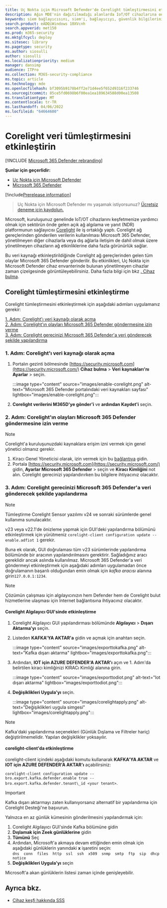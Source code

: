 ```yaml
---
title: Uç Nokta için Microsoft Defender'de Corelight tümleştirmesini etkinleştirme
description: Ağın MDE'nin dağıtılmadığı alanlarda IoT/OT cihazlarına odaklanan görünürlük elde etmek için Corelight tümleştirmesini etkinleştirin
keywords: siem bağlayıcısını, siem'i, bağlayıcıyı, güvenlik bilgilerini ve olayları etkinleştirme
search.product: eADQiWindows 10XVcnh
search.appverid: met150
ms.prod: m365-security
ms.mktglfcycl: deploy
ms.sitesec: library
ms.pagetype: security
ms.author: siosulli
author: siosulli
ms.localizationpriority: medium
manager: dansimp
audience: ITPro
ms.collection: M365-security-compliance
ms.topic: article
ms.technology: mde
ms.openlocfilehash: bf3095b9178b4ff2e71d4ee5f652d9316f233746
ms.sourcegitcommit: 85ce5fd0698b6f00ea1ea189634588d00ea13508
ms.translationtype: MT
ms.contentlocale: tr-TR
ms.lasthandoff: 04/06/2022
ms.locfileid: "64664600"
---
```

# <a name="enable-corelight-data-integration"></a>Corelight veri tümleştirmesini etkinleştirin

[!INCLUDE [Microsoft 365 Defender rebranding](../../includes/microsoft-defender.md)]

**Şunlar için geçerlidir:**

- [Uç Nokta için Microsoft Defender](https://go.microsoft.com/fwlink/?linkid=2154037)
- [Microsoft 365 Defender](https://go.microsoft.com/fwlink/?linkid=2118804)

[!include[Prerelease information](../../includes/prerelease.md)]

> Uç Nokta için Microsoft Defender mı yaşamak istiyorsunuz? [Ücretsiz deneme için kaydolun.](https://signup.microsoft.com/create-account/signup?products=7f379fee-c4f9-4278-b0a1-e4c8c2fcdf7e&ru=https://aka.ms/MDEp2OpenTrial?ocid=docs-wdatp-enablesiem-abovefoldlink)

Microsoft, kuruluşunuz genelinde IoT/OT cihazlarını keşfetmenize yardımcı olmak için sektörün önde gelen açık ağ algılama ve yanıt (NDR) platformunun sağlayıcısı [Corelight](https://corelight.com/integrations/iot-security) ile iş ortaklığı yaptı. Corelight ağ gereçlerinden gönderilen verilerin kullanılması Microsoft 365 Defender, yönetilmeyen diğer cihazlarla veya dış ağlarla iletişim de dahil olmak üzere yönetilmeyen cihazların ağ etkinliklerine daha fazla görünürlük sağlar.

Bu veri kaynağı etkinleştirildiğinde Corelight ağ gereçlerinden gelen tüm olaylar Microsoft 365 Defender gönderilir. Bu etkinlikleri, Uç Nokta için Microsoft Defender cihaz envanterinde bulunan yönetilmeyen cihazlar zaman çizelgesinde görüntüleyebilirsiniz. Daha fazla bilgi için bkz [. Cihaz bulma](device-discovery.md).

## <a name="enabling-the-corelight-integration"></a>Corelight tümleştirmesini etkinleştirme

Corelight tümleştirmesini etkinleştirmek için aşağıdaki adımları uygulamanız gerekir:

[1. Adım: Corelight'ı veri kaynağı olarak açma](#step-1-turn-on-corelight-as-a-data-source)<br>
[2. Adım: Corelight'ın olayları Microsoft 365 Defender göndermesine izin verme](#step-2-provide-permission-for-corelight-to-send-events-to-microsoft-365-defender)<br>
[3. Adım: Corelight gerecinizi Microsoft 365 Defender'a veri gönderecek şekilde yapılandırma](#step-3-configure-your-corelight-appliance-to-send-data-to-microsoft-365-defender)

### <a name="step-1-turn-on-corelight-as-a-data-source"></a>1. Adım: Corelight'ı veri kaynağı olarak açma

1. Portalın gezinti bölmesinde [https://security.microsoft.com](https://security.microsoft.com/) **Cihaz bulma** \> **Veri** **kaynakları'nı Ayarlar** \> seçin.

   :::image type="content" source="images/enable-corelight.png" alt-text="Microsoft 365 Defender portalındaki veri kaynakları sayfası" lightbox="images/enable-corelight.png":::

2. **Corelight verilerini M365D'ye gönder'i** ve **ardından Kaydet'i** seçin.

### <a name="step-2-provide-permission-for-corelight-to-send-events-to-microsoft-365-defender"></a>2. Adım: Corelight'ın olayları Microsoft 365 Defender göndermesine izin verme

> [!NOTE]
> Corelight'a kuruluşunuzdaki kaynaklara erişim izni vermek için genel yönetici olmanız gerekir.

1. Kiracı Genel Yöneticisi olarak, izin vermek için bu [bağlantıya](<https://login.microsoftonline.com/common/oauth2/authorize?prompt=consent&client_id=d8be544e-9d1a-4825-a5cb-fb447457f692&response_type=code&sso_reload=true>) gidin.
2. Portala [https://security.microsoft.com](https://security.microsoft.com/) gidin, **Ayarlar Microsoft 365 Defender** \> seçin ve **Kiracı Kimliğini** not alın. Corelight gerecinizi yapılandırırken bu bilgilere ihtiyacınız olacaktır.

### <a name="step-3-configure-your-corelight-appliance-to-send-data-to-microsoft-365-defender"></a>3. Adım: Corelight gerecinizi Microsoft 365 Defender'a veri gönderecek şekilde yapılandırma

> [!NOTE]
>  Tümleştirme Corelight Sensor yazılımı v24 ve sonraki sürümlerde genel kullanıma sunulacaktır. 

v23 veya v22.1'de önizleme yapmak için GUI'deki yapılandırma bölümünü etkinleştirmek için yürütmeniz `corelight-client configuration update --enable.adfiot 1` gerekir.

Buna ek olarak, GUI doğrulaması tüm v23 sürümlerinde yapılandırma bölümünde bir aracının yapılandırılmasını gerektirir.  Sağladığınız aracı gereklidir ancak aslında kullanılmaz. Microsoft 365 Defender'a veri göndermeyi etkinleştirmek için aşağıdaki adımları uygulamadan önce doğrulamanın başarılı olduğundan emin olmak için _kafka aracısı_ alanına girin`127.0.0.1:1234`.

> [!NOTE]
> Çözümün çalışması için algılayıcınızın hem Defender hem de Corelight bulut hizmetlerine ulaşması için İnternet bağlantısına ihtiyacınız olacaktır.

#### <a name="enabling-in-the-corelight-sensor-gui"></a>Corelight Algılayıcı GUI'sinde etkinleştirme

1. Corelight Algılayıcı GUI yapılandırması bölümünde **Algılayıcı** \> **Dışarı Aktarma'yı** seçin.
2. Listeden **KAFKA'YA AKTAR'a** gidin ve açmak için anahtarı seçin.

   :::image type="content" source="images/exporttokafka.png" alt-text="Kafka dışarı aktarma" lightbox="images/exporttokafka.png":::

3. Ardından, **IOT için AZURE DEFENDER'A AKTAR'ı** açın ve 1. Adım'da belirtilen kiracı kimliğinizi KIRACı Kimliği alanına girin.

   :::image type="content" source="images/exporttodiot.png" alt-text="Iot dışarı aktarma" lightbox="images/exporttodiot.png":::

4. **Değişiklikleri Uygula'yı** seçin.

   :::image type="content" source="images/corelightapply.png" alt-text="Değişiklikleri uygula simgesi" lightbox="images/corelightapply.png":::

> [!NOTE]
> Kafka'daki yapılandırma seçenekleri (Günlük Dışlama ve Filtreler hariç) değiştirilmemelidir. Yapılan değişiklikler yoksayılır.

#### <a name="enabling-in-the-corelight-client"></a>corelight-client'da etkinleştirme

corelight-client içindeki aşağıdaki komutu kullanarak **KAFKA'YA AKTAR** ve **IOT için AZURE DEFENDER'A AKTAR'ı** açabilirsiniz:

`corelight-client configuration update --bro.export.kafka.defender.enable true --bro.export.kafka.defender.tenant\_id <your tenant>`.

> [!IMPORTANT]
> Kafka dışarı aktarmayı zaten kullanıyorsanız alternatif bir yapılandırma için Corelight Desteği'ne başvurun.

Yalnızca en az günlük kümesinin gönderilmesini yapılandırmak için:

1. Corelight Algılayıcı GUI'sinde Kafka bölümüne gidin
2. **Dışlamak için Zeek günlüklerine** gidin
3. **Tümünü** Seç
4. Ardından, Microsoft'a akmaya devam ettiğinden emin olmak için aşağıdaki günlüklerin yanındaki **x** işaretini seçin:  
    `dns  conn  files  http  ssl  ssh  x509  snmp  smtp  ftp  sip  dhcp  notice`
5. **Değişiklikleri Uygula'yı** seçin

Microsoft'a akan günlüklerin listesi zaman içinde genişleyebilir.

## <a name="see-also"></a>Ayrıca bkz.

- [Cihaz keşfi hakkında SSS](device-discovery-faq.md)
